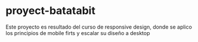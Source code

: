 # proyect-batatabit
Este proyecto es resultado del curso de responsive design, donde se aplico los principios de mobile firts y escalar su diseño a desktop
